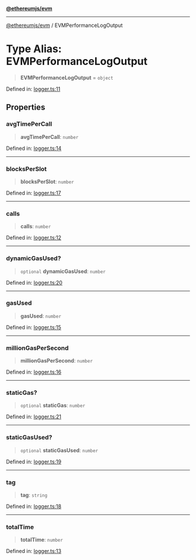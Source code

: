 [**@ethereumjs/evm**](../README.md)

***

[@ethereumjs/evm](../README.md) / EVMPerformanceLogOutput

# Type Alias: EVMPerformanceLogOutput

> **EVMPerformanceLogOutput** = `object`

Defined in: [logger.ts:11](https://github.com/ethereumjs/ethereumjs-monorepo/blob/master/packages/evm/src/logger.ts#L11)

## Properties

### avgTimePerCall

> **avgTimePerCall**: `number`

Defined in: [logger.ts:14](https://github.com/ethereumjs/ethereumjs-monorepo/blob/master/packages/evm/src/logger.ts#L14)

***

### blocksPerSlot

> **blocksPerSlot**: `number`

Defined in: [logger.ts:17](https://github.com/ethereumjs/ethereumjs-monorepo/blob/master/packages/evm/src/logger.ts#L17)

***

### calls

> **calls**: `number`

Defined in: [logger.ts:12](https://github.com/ethereumjs/ethereumjs-monorepo/blob/master/packages/evm/src/logger.ts#L12)

***

### dynamicGasUsed?

> `optional` **dynamicGasUsed**: `number`

Defined in: [logger.ts:20](https://github.com/ethereumjs/ethereumjs-monorepo/blob/master/packages/evm/src/logger.ts#L20)

***

### gasUsed

> **gasUsed**: `number`

Defined in: [logger.ts:15](https://github.com/ethereumjs/ethereumjs-monorepo/blob/master/packages/evm/src/logger.ts#L15)

***

### millionGasPerSecond

> **millionGasPerSecond**: `number`

Defined in: [logger.ts:16](https://github.com/ethereumjs/ethereumjs-monorepo/blob/master/packages/evm/src/logger.ts#L16)

***

### staticGas?

> `optional` **staticGas**: `number`

Defined in: [logger.ts:21](https://github.com/ethereumjs/ethereumjs-monorepo/blob/master/packages/evm/src/logger.ts#L21)

***

### staticGasUsed?

> `optional` **staticGasUsed**: `number`

Defined in: [logger.ts:19](https://github.com/ethereumjs/ethereumjs-monorepo/blob/master/packages/evm/src/logger.ts#L19)

***

### tag

> **tag**: `string`

Defined in: [logger.ts:18](https://github.com/ethereumjs/ethereumjs-monorepo/blob/master/packages/evm/src/logger.ts#L18)

***

### totalTime

> **totalTime**: `number`

Defined in: [logger.ts:13](https://github.com/ethereumjs/ethereumjs-monorepo/blob/master/packages/evm/src/logger.ts#L13)
